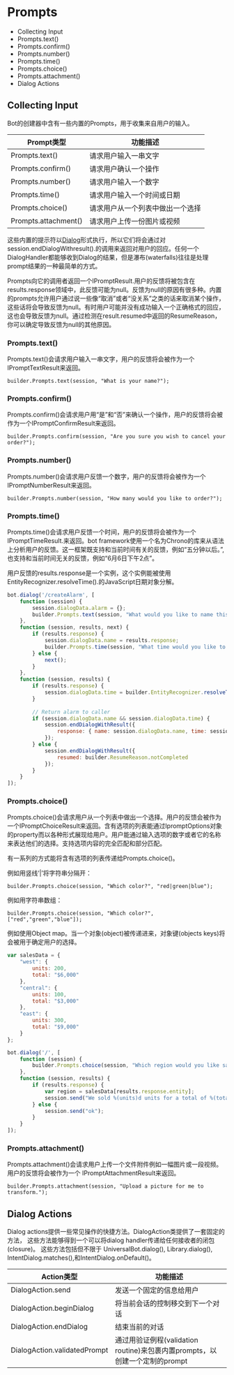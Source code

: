 # Prompts
- Collecting Input
 - Prompts.text()
 - Prompts.confirm()
 - Prompts.number()
 - Prompts.time()
 - Prompts.choice()
 - Prompts.attachment()
- Dialog Actions

## Collecting Input
Bot的创建器中含有一些内置的Prompts，用于收集来自用户的输入。

Prompt类型           |功能描述                  
--------------------|-------------------------
Prompts.text()      | 请求用户输入一串文字       
Prompts.confirm()   | 请求用户确认一个操作       
Prompts.number()    | 请求用户输入一个数字       
Prompts.time()      | 请求用户输入一个时间或日期 
Prompts.choice()    | 请求用户从一个列表中做出一个选择   
Prompts.attachment()| 请求用户上传一份图片或视频  

这些内置的提示符以[Dialog](https://docs.botframework.com/en-us/node/builder/chat/dialogs/)形式执行，所以它们将会通过对session.endDialogWithresult().的调用来返回对用户的回应。任何一个DialogHandler都能够收到Dialog的结果，但是瀑布(waterfalls)往往是处理prompt结果的一种最简单的方式。

Prompts向它的调用者返回一个IPromptResult.用户的反馈将被包含在results.response领域中，此反馈可能为null。反馈为null的原因有很多种。内置的prompts允许用户通过说一些像“取消”或者“没关系”之类的话来取消某个操作，这些话将会导致反馈为null。有时用户可能并没有成功输入一个正确格式的回应，这也会导致反馈为null。通过检测在result.resumed中返回的ResumeReason，你可以确定导致反馈为null的其他原因。

### Prompts.text()
Prompts.text()会请求用户输入一串文字，用户的反馈将会被作为一个IPromptTextResult来返回。

`builder.Prompts.text(session, "What is your name?");`

### Prompts.confirm()
Prompts.confirm()会请求用户用“是”和“否”来确认一个操作，用户的反馈将会被作为一个IPromptConfirmResult来返回。

`builder.Prompts.confirm(session, "Are you sure you wish to cancel your order?");`

### Prompts.number()
Prompts.number()会请求用户反馈一个数字，用户的反馈将会被作为一个IPromptNumberResult来返回。

`builder.Prompts.number(session, "How many would you like to order?");`

### Prompts.time()
Prompts.time()会请求用户反馈一个时间，用户的反馈将会被作为一个IPromptTimeResult.来返回。bot framework使用一个名为Chrono的库来从语法上分析用户的反馈。这一框架既支持和当前时间有关的反馈，例如“五分钟以后。”,也支持和当前时间无关的反馈，例如“6月6日下午2点”。

用户反馈的results.response是一个实例，这个实例能被使用EntityRecognizer.resolveTime().的JavaScript日期对象分解。

```javascript
bot.dialog('/createAlarm', [
    function (session) {
        session.dialogData.alarm = {};
        builder.Prompts.text(session, "What would you like to name this alarm?");
    },
    function (session, results, next) {
        if (results.response) {
            session.dialogData.name = results.response;
            builder.Prompts.time(session, "What time would you like to set an alarm for?");
        } else {
            next();
        }
    },
    function (session, results) {
        if (results.response) {
            session.dialogData.time = builder.EntityRecognizer.resolveTime([results.response]);
        }
        
        // Return alarm to caller  
        if (session.dialogData.name && session.dialogData.time) {
            session.endDialogWithResult({ 
                response: { name: session.dialogData.name, time: session.dialogData.time } 
            }); 
        } else {
            session.endDialogWithResult({
                resumed: builder.ResumeReason.notCompleted
            });
        }
    }
]);
```
### Prompts.choice()
Prompts.choice()会请求用户从一个列表中做出一个选择。用户的反馈会被作为一个IPromptChoiceResult来返回。含有选项的列表能通过IpromptOptions对象的property而以各种形式展现给用户。用户能通过输入选项的数字或者它的名称来表达他们的选择。支持选项内容的完全匹配和部分匹配。

有一系列的方式能将含有选项的列表传递给Prompts.choice()。

例如用竖线‘|’将字符串分隔开：

`builder.Prompts.choice(session, "Which color?", "red|green|blue");`

例如用字符串数组：

`builder.Prompts.choice(session, "Which color?", ["red","green","blue"]);`

例如使用Object map。当一个对象(object)被传递进来，对象键(objects keys)将会被用于确定用户的选择。

```javascript
var salesData = {
    "west": {
        units: 200,
        total: "$6,000"
    },
    "central": {
        units: 100,
        total: "$3,000"
    },
    "east": {
        units: 300,
        total: "$9,000"
    }
};

bot.dialog('/', [
    function (session) {
        builder.Prompts.choice(session, "Which region would you like sales for?", salesData); 
    },
    function (session, results) {
        if (results.response) {
            var region = salesData[results.response.entity];
            session.send("We sold %(units)d units for a total of %(total)s.", region); 
        } else {
            session.send("ok");
        }
    }
]);
```

### Prompts.attachment()
Prompts.attachment()会请求用户上传一个文件附件例如一幅图片或一段视频。
用户的反馈将会被作为一个 IPromptAttachmentResult来返回。

`builder.Prompts.attachment(session, "Upload a picture for me to transform.");`

## Dialog Actions
Dialog actions提供一些常见操作的快捷方法。DialogAction类提供了一套固定的方法，
这些方法能够得到一个可以将dialog handler传递给任何接收者的闭包(closure)。
这些方法包括但不限于 UniversalBot.dialog(), Library.dialog(), IntentDialog.matches(),和IntentDialog.onDefault()。

Action类型           |功能描述                  
--------------------|-------------------------
DialogAction.send     | 发送一个固定的信息给用户       
DialogAction.beginDialog   | 将当前会话的控制移交到下一个对话       
DialogAction.endDialog   | 结束当前的对话       
DialogAction.validatedPrompt    | 通过用验证例程(validation routine)来包裹内置prompts，以创建一个定制的prompt
